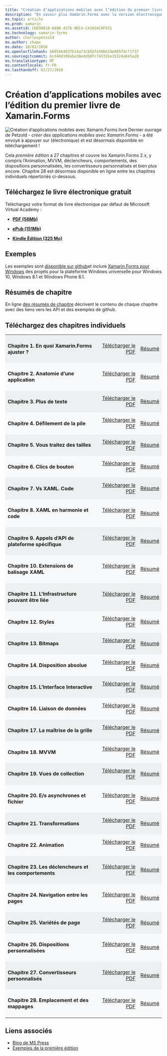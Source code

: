 ```yaml
---
title: "Création d’applications mobiles avec l’édition du premier livre de Xamarin.Forms"
description: "En savoir plus Xamarin.Forms avec la version électronique de l’annuaire de créer des applications mobiles de Charles Petzold."
ms.topic: article
ms.prod: xamarin
ms.assetid: CDE99818-689B-4376-9DC4-C4102AC0F931
ms.technology: xamarin-forms
author: charlespetzold
ms.author: chape
ms.date: 10/03/2016
ms.openlocfilehash: b6054b4037b14a73cb5bfe50b619e805fdcf1737
ms.sourcegitcommit: 6cd40d190abe38edd50fc74331be15324a845a28
ms.translationtype: MT
ms.contentlocale: fr-FR
ms.lasthandoff: 02/27/2018
---
```

# <a name="creating-mobile-apps-with-xamarinforms-book-first-edition"></a>Création d’applications mobiles avec l’édition du premier livre de Xamarin.Forms

<p><img src="Images/Cover-sml.png" title="Création d’applications mobiles avec Xamarin.Forms livre" align="left"/>Dernier ouvrage de Petzold - <i>créer des applications mobiles avec Xamarin.Forms</i> - a été envoyé à appuyer sur (électronique) et est désormais disponible en téléchargement !</p>

Cela *première édition* a 27 chapitres et couvre les Xamarin.Forms&nbsp;2.x, y compris l’Animation, MVVM, déclencheurs, comportements, des dispositions personnalisées, les convertisseurs personnalisés et bien plus encore.
Chapitre 28 est désormais disponible en ligne entre les chapitres individuels répertoriés ci-dessous.

## <a name="download-ebook-for-free"></a>Téléchargez le livre électronique gratuit

Téléchargez votre format de livre électronique par défaut de Microsoft Virtual Academy :

*    [**PDF (56Mb)**](https://aka.ms/xamebook)

*    [**ePub (151Mb)**](https://aka.ms/xamebook/epub)

*    [**Kindle Édition (325 Mo)**](https://aka.ms/xamebook/mobi)

## <a name="samples"></a>Exemples

Les exemples sont [disponible sur github](https://github.com/xamarin/xamarin-forms-book-samples)et inclure [Xamarin.Forms pour Windows](~/xamarin-forms/platform/windows/index.md) des projets pour la plateforme Windows universelle pour Windows 10, Windows 8.1 et Windows Phone 8.1.

## <a name="chapter-summaries"></a>Résumés de chapitre

En ligne [des résumés de chapitre](summaries/index.md) décrivent le contenu de chaque chapitre avec des liens vers les API et des exemples de github.

## <a name="download-individual-chapters"></a>Téléchargez des chapitres individuels

<table style="border:0px; box-shadow:0 0px 0px" cellpadding="0" cellspacing="2" border="0" width="85%">
<tr style="background:#ecf0f1">
  <td style="border:0px;">
    <h4>Chapitre 1. En quoi Xamarin.Forms ajuster ?</h4>
  </td>
  <td style="border:0px;" align="right"><a href="https://download.xamarin.com/developer/xamarin-forms-book/XamarinFormsBook-Ch01-Apr2016.pdf">Télécharger le PDF</a> </td>
  <td style="border:0px;" align="right"><a href="summaries/chapter01.md">Résumé</a></td>
</tr>
<tr style="background:#f8f9fa">
  <td style="border:0px;">
    <h4>Chapitre 2. Anatomie d’une application</h4>
  </td>
  <td style="border:0px;" align="right"><a href="https://download.xamarin.com/developer/xamarin-forms-book/XamarinFormsBook-Ch02-Apr2016.pdf">Télécharger le PDF</a> </td>
  <td style="border:0px;" align="right"><a href="summaries/chapter02.md">Résumé</a></td>
</tr>
<tr style="background:#ecf0f1">
  <td style="border:0px;">
    <h4>Chapitre 3. Plus de texte</h4>
  </td>
  <td style="border:0px;" align="right"><a href="https://download.xamarin.com/developer/xamarin-forms-book/XamarinFormsBook-Ch03-Apr2016.pdf">Télécharger le PDF</a> </td>
  <td style="border:0px;" align="right"><a href="summaries/chapter03.md">Résumé</a></td>
</tr>
<tr style="background:#f8f9fa">
  <td style="border:0px;">
    <h4>Chapitre 4. Défilement de la pile</h4>
  </td>
  <td style="border:0px;" align="right"><a href="https://download.xamarin.com/developer/xamarin-forms-book/XamarinFormsBook-Ch04-Apr2016.pdf">Télécharger le PDF</a> </td>
  <td style="border:0px;" align="right"><a href="summaries/chapter04.md">Résumé</a></td>
</tr>
<tr style="background:#ecf0f1">
  <td style="border:0px;">
    <h4>Chapitre 5. Vous traitez des tailles</h4>
  </td>
  <td style="border:0px;" align="right"><a href="https://download.xamarin.com/developer/xamarin-forms-book/XamarinFormsBook-Ch05-Apr2016.pdf">Télécharger le PDF</a> </td>
  <td style="border:0px;" align="right"><a href="summaries/chapter05.md">Résumé</a></td>
</tr>
<tr style="background:#f8f9fa">
  <td style="border:0px;">
    <h4>Chapitre 6. Clics de bouton</h4>
  </td>
  <td style="border:0px;" align="right"><a href="https://download.xamarin.com/developer/xamarin-forms-book/XamarinFormsBook-Ch06-Apr2016.pdf">Télécharger le PDF</a> </td>
  <td style="border:0px;" align="right"><a href="summaries/chapter06.md">Résumé</a></td>
</tr>
<tr style="background:#ecf0f1">
  <td style="border:0px;">
    <h4>Chapitre 7. Vs XAML. Code</h4>
  </td>
  <td style="border:0px;" align="right"><a href="https://download.xamarin.com/developer/xamarin-forms-book/XamarinFormsBook-Ch07-Apr2016.pdf">Télécharger le PDF</a> </td>
  <td style="border:0px;" align="right"><a href="summaries/chapter07.md">Résumé</a></td>
</tr>
<tr style="background:#f8f9fa">
  <td style="border:0px;">
    <h4>Chapitre 8. XAML en harmonie et code</h4>
  </td>
  <td style="border:0px;" align="right"><a href="https://download.xamarin.com/developer/xamarin-forms-book/XamarinFormsBook-Ch08-Apr2016.pdf">Télécharger le PDF</a> </td>
  <td style="border:0px;" align="right"><a href="summaries/chapter08.md">Résumé</a></td>
</tr>
<tr style="background:#ecf0f1">
  <td style="border:0px;">
    <h4>Chapitre 9. Appels d’API de plateforme spécifique</h4>
  </td>
  <td style="border:0px;" align="right"><a href="https://download.xamarin.com/developer/xamarin-forms-book/XamarinFormsBook-Ch09-Apr2016.pdf">Télécharger le PDF</a> </td>
  <td style="border:0px;" align="right"><a href="summaries/chapter09.md">Résumé</a></td>
</tr>
<tr style="background:#f8f9fa">
  <td style="border:0px;">
    <h4>Chapitre 10. Extensions de balisage XAML</h4>
  </td>
  <td style="border:0px;" align="right"><a href="https://download.xamarin.com/developer/xamarin-forms-book/XamarinFormsBook-Ch10-Apr2016.pdf">Télécharger le PDF</a> </td>
  <td style="border:0px;" align="right"><a href="summaries/chapter10.md">Résumé</a></td>
</tr>
<tr style="background:#ecf0f1">
  <td style="border:0px;">
    <h4>Chapitre 11. L’Infrastructure pouvant être liée</h4>
  </td>
  <td style="border:0px;" align="right"><a href="https://download.xamarin.com/developer/xamarin-forms-book/XamarinFormsBook-Ch11-Apr2016.pdf">Télécharger le PDF</a> </td>
  <td style="border:0px;" align="right"><a href="summaries/chapter11.md">Résumé</a></td>
</tr>
<tr style="background:#f8f9fa">
  <td style="border:0px;">
    <h4>Chapitre 12. Styles</h4>
  </td>
  <td style="border:0px;" align="right"><a href="https://download.xamarin.com/developer/xamarin-forms-book/XamarinFormsBook-Ch12-Apr2016.pdf">Télécharger le PDF</a> </td>
  <td style="border:0px;" align="right"><a href="summaries/chapter12.md">Résumé</a></td>
</tr>
<tr style="background:#ecf0f1">
  <td style="border:0px;">
    <h4>Chapitre 13. Bitmaps</h4>
  </td>
  <td style="border:0px;" align="right"><a href="https://download.xamarin.com/developer/xamarin-forms-book/XamarinFormsBook-Ch13-Apr2016.pdf">Télécharger le PDF</a> </td>
  <td style="border:0px;" align="right"><a href="summaries/chapter13.md">Résumé</a></td>
</tr>
<tr style="background:#f8f9fa">
  <td style="border:0px;">
    <h4>Chapitre 14. Disposition absolue</h4>
  </td>
  <td style="border:0px;" align="right"><a href="https://download.xamarin.com/developer/xamarin-forms-book/XamarinFormsBook-Ch14-Apr2016.pdf">Télécharger le PDF</a> </td>
  <td style="border:0px;" align="right"><a href="summaries/chapter14.md">Résumé</a></td>
</tr>
<tr style="background:#ecf0f1">
  <td style="border:0px;">
    <h4>Chapitre 15. L’Interface Interactive</h4>
  </td>
  <td style="border:0px;" align="right"><a href="https://download.xamarin.com/developer/xamarin-forms-book/XamarinFormsBook-Ch15-Apr2016.pdf">Télécharger le PDF</a> </td>
  <td style="border:0px;" align="right"><a href="summaries/chapter15.md">Résumé</a></td>
</tr>
<tr style="background:#f8f9fa">
  <td style="border:0px;">
    <h4>Chapitre 16. Liaison de données</h4>
  </td>
  <td style="border:0px;" align="right"><a href="https://download.xamarin.com/developer/xamarin-forms-book/XamarinFormsBook-Ch16-Apr2016.pdf">Télécharger le PDF</a> </td>
  <td style="border:0px;" align="right"><a href="summaries/chapter16.md">Résumé</a></td>
</tr>
<tr style="background:#ecf0f1">
  <td style="border:0px;">
    <h4>Chapitre 17. La maîtrise de la grille</h4>
  </td>
  <td style="border:0px;" align="right"><a href="https://download.xamarin.com/developer/xamarin-forms-book/XamarinFormsBook-Ch17-Apr2016.pdf">Télécharger le PDF</a> </td>
  <td style="border:0px;" align="right"><a href="summaries/chapter17.md">Résumé</a></td></tr>
<tr style="background:#f8f9fa">
  <td style="border:0px;">
    <h4>Chapitre 18. MVVM</h4>
  </td>
  <td style="border:0px;" align="right"><a href="https://download.xamarin.com/developer/xamarin-forms-book/XamarinFormsBook-Ch18-Apr2016.pdf">Télécharger le PDF</a> </td>
  <td style="border:0px;" align="right"><a href="summaries/chapter18.md">Résumé</a></td></tr>
<tr style="background:#ecf0f1">
  <td style="border:0px;">
    <h4>Chapitre 19. Vues de collection</h4>
  </td>
  <td style="border:0px;" align="right"><a href="https://download.xamarin.com/developer/xamarin-forms-book/XamarinFormsBook-Ch19-Apr2016.pdf">Télécharger le PDF</a> </td>
  <td style="border:0px;" align="right"><a href="summaries/chapter19.md">Résumé</a></td></tr>
<tr style="background:#f8f9fa">
  <td style="border:0px;">
    <h4>Chapitre 20. E/s asynchrones et fichier</h4>
  </td>
  <td style="border:0px;" align="right"><a href="https://download.xamarin.com/developer/xamarin-forms-book/XamarinFormsBook-Ch20-Apr2016.pdf">Télécharger le PDF</a> </td>
  <td style="border:0px;" align="right"><a href="summaries/chapter20.md">Résumé</a></td></tr>
<tr style="background:#ecf0f1">
  <td style="border:0px;">
    <h4>Chapitre 21. Transformations</h4>
  </td>
  <td style="border:0px;" align="right"><a href="https://download.xamarin.com/developer/xamarin-forms-book/XamarinFormsBook-Ch21-Apr2016.pdf">Télécharger le PDF</a> </td>
  <td style="border:0px;" align="right"><a href="summaries/chapter21.md">Résumé</a></td></tr>
</tr>
<tr style="background:#f8f9fa">
  <td style="border:0px;">
    <h4>Chapitre 22. Animation</h4>
  </td>
  <td style="border:0px;" align="right"><a href="https://download.xamarin.com/developer/xamarin-forms-book/XamarinFormsBook-Ch22-Apr2016.pdf">Télécharger le PDF</a> </td>
  <td style="border:0px;" align="right"><a href="summaries/chapter22.md">Résumé</a></td></tr>
</tr>
<tr style="background:#ecf0f1">
  <td style="border:0px;">
    <h4>Chapitre 23. Les déclencheurs et les comportements</h4>
  </td>
  <td style="border:0px;" align="right"><a href="https://download.xamarin.com/developer/xamarin-forms-book/XamarinFormsBook-Ch23-Apr2016.pdf">Télécharger le PDF</a> </td>
  <td style="border:0px;" align="right"><a href="summaries/chapter23.md">Résumé</a></td></tr>
</tr>
<tr style="background:#f8f9fa">
  <td style="border:0px;">
    <h4>Chapitre 24. Navigation entre les pages</h4>
  </td>
  <td style="border:0px;" align="right"><a href="https://download.xamarin.com/developer/xamarin-forms-book/XamarinFormsBook-Ch24-Apr2016.pdf">Télécharger le PDF</a> </td>
  <td style="border:0px;" align="right"><a href="summaries/chapter24.md">Résumé</a></td></tr>
</tr>
<tr style="background:#ecf0f1">
  <td style="border:0px;">
    <h4>Chapitre 25. Variétés de page</h4>
  </td>
  <td style="border:0px;" align="right"><a href="https://download.xamarin.com/developer/xamarin-forms-book/XamarinFormsBook-Ch25-Apr2016.pdf">Télécharger le PDF</a> </td>
  <td style="border:0px;" align="right"><a href="summaries/chapter25.md">Résumé</a></td></tr>
</tr>
<tr style="background:#f8f9fa">
  <td style="border:0px;">
    <h4>Chapitre 26. Dispositions personnalisées</h4>
  </td>
  <td style="border:0px;" align="right"><a href="https://download.xamarin.com/developer/xamarin-forms-book/XamarinFormsBook-Ch26-Apr2016.pdf">Télécharger le PDF</a> </td>
  <td style="border:0px;" align="right"><a href="summaries/chapter26.md">Résumé</a></td></tr>
</tr>
<tr style="background:#ecf0f1">
  <td style="border:0px;">
    <h4>Chapitre 27. Convertisseurs personnalisés</h4>
  </td>
  <td style="border:0px;" align="right"><a href="https://download.xamarin.com/developer/xamarin-forms-book/XamarinFormsBook-Ch27-Apr2016.pdf">Télécharger le PDF</a> </td>
  <td style="border:0px;" align="right"><a href="summaries/chapter27.md">Résumé</a></td></tr>
</tr>
<tr style="background:#f8f9fa">
  <td style="border:0px;">
    <h4>Chapitre 28. Emplacement et des mappages</h4>
  </td>
  <td style="border:0px;" align="right"><a href="https://download.xamarin.com/developer/xamarin-forms-book/XamarinFormsBook-Ch28-Aug2016.pdf">Télécharger le PDF</a> </td>
  <td style="border:0px;" align="right"><a href="summaries/chapter28.md">Résumé</a></td></tr>
</tr>
</table>



## <a name="related-links"></a>Liens associés

- [Blog de MS Press](https://blogs.msdn.microsoft.com/microsoft_press/2016/03/31/free-ebook-creating-mobile-apps-with-xamarin-forms/)
- [Exemples de la première édition](https://github.com/xamarin/xamarin-forms-book-samples)
